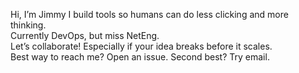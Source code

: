 Hi, I’m Jimmy
I build tools so humans can do less clicking and more thinking.  
Currently DevOps, but miss NetEng.  
Let’s collaborate! Especially if your idea breaks before it scales.  
Best way to reach me? Open an issue. Second best? Try email.

<!---
go-otto/go-otto is a ✨ special ✨ repository because its `README.md` (this file) appears on your GitHub profile.
You can click the Preview link to take a look at your changes.
--->
